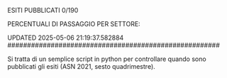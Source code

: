 ESITI PUBBLICATI 0/190 

PERCENTUALI DI PASSAGGIO PER SETTORE:

UPDATED 2025-05-06 21:19:37.582884
###################################################### 

Si tratta di un semplice script in python per controllare quando sono pubblicati gli esiti (ASN 2021, sesto quadrimestre).

